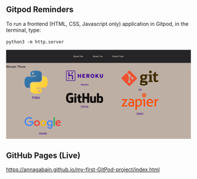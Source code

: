 ## Gitpod Reminders

To run a frontend (HTML, CSS, Javascript only) application in Gitpod, in the terminal, type:

`python3 -m http.server`


<img src="https://raw.githubusercontent.com/annagabain/my-first-GitPod-project/main/firstgitpod.png">

## GitHub Pages (Live)

https://annagabain.github.io/my-first-GitPod-project/index.html
